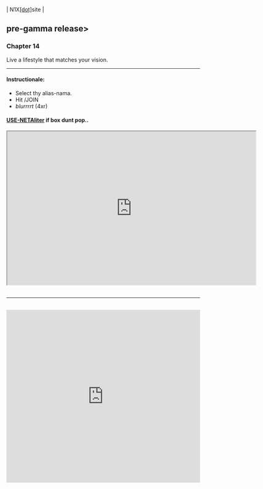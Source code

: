   | N1X[\[dot\]](https://N1X.site/)site  |  

## pre-gamma release>


### Chapter 14
Live a lifestyle that matches your vision.

---

#### Instructionale:

 - Select thy alias-nama.
 - Hit /JOIN
 - *blurrrrt* \(4xr\)
 
#### [USE-NETAliter](http://webchat.freenode.net?channels=%23N1Xsite&uio=MTY9dHJ1ZSYyPXRydWUmND10cnVlJjk9dHJ1ZSYxMT0wJjEyPXRydWUmMTU9dHJ1ZQed) if box dunt pop.. 

<html><body><iframe src="http://webchat.freenode.net?channels=%23N1Xsite&uio=MTY9dHJ1ZSYyPXRydWUmND10cnVlJjk9dHJ1ZSYxMT0wJjEyPXRydWUmMTU9dHJ1ZQed" width="647" height="400"></iframe><br><br><hr><br><iframe src="https://kiwiirc.com/client/irc.kiwiirc.com/?nick=N1XsiteVIS|?&theme=cli#N1Xsite" style="border:0; width:100%; height:450px;"></iframe></body></html>
